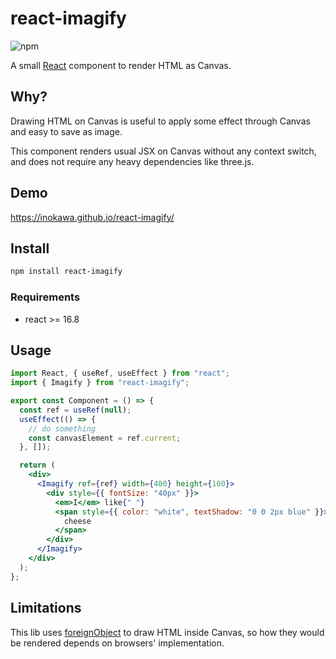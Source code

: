 # react-imagify

![npm](https://img.shields.io/npm/v/react-imagify)

A small [React](https://github.com/facebook/react) component to render HTML as Canvas.

## Why?

Drawing HTML on Canvas is useful to apply some effect through Canvas and easy to save as image.

This component renders usual JSX on Canvas without any context switch, and does not require any heavy dependencies like three.js.

## Demo

https://inokawa.github.io/react-imagify/

## Install

```sh
npm install react-imagify
```

### Requirements

- react >= 16.8

## Usage

```jsx
import React, { useRef, useEffect } from "react";
import { Imagify } from "react-imagify";

export const Component = () => {
  const ref = useRef(null);
  useEffect(() => {
    // do something
    const canvasElement = ref.current;
  }, []);

  return (
    <div>
      <Imagify ref={ref} width={400} height={100}>
        <div style={{ fontSize: "40px" }}>
          <em>I</em> like{" "}
          <span style={{ color: "white", textShadow: "0 0 2px blue" }}>
            cheese
          </span>
        </div>
      </Imagify>
    </div>
  );
};
```

## Limitations

This lib uses [foreignObject](https://developer.mozilla.org/docs/Web/SVG/Element/foreignObject) to draw HTML inside Canvas, so how they would be rendered depends on browsers' implementation.
